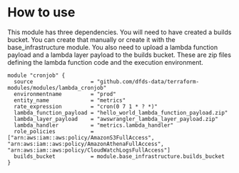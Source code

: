 # How to use

This module has three dependencies. You will need to have created a builds
bucket. You can create that manually or create it with the base_infrastructure
module. You also need to upload a lambda function payload and a lambda layer
payload to the builds bucket. These are zip files defining the lambda function
code and the execution environment.

```
module "cronjob" {
  source                  = "github.com/dfds-data/terraform-modules/modules/lambda_cronjob"
  environmentname         = "prod"
  entity_name             = "metrics"
  rate_expression         = "cron(0 7 1 * ? *)"
  lambda_function_payload = "hello_world_lambda_function_payload.zip"
  lambda_layer_payload    = "awswrangler_lambda_layer_payload.zip"
  lambda_handler          = "metrics.lambda_handler"
  role_policies           = ["arn:aws:iam::aws:policy/AmazonS3FullAccess", "arn:aws:iam::aws:policy/AmazonAthenaFullAccess", "arn:aws:iam::aws:policy/CloudWatchLogsFullAccess"]
  builds_bucket           = module.base_infrastructure.builds_bucket
}

```
